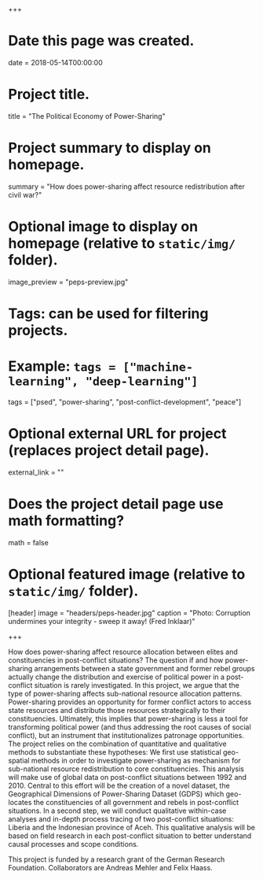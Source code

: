 +++
# Date this page was created.
date = 2018-05-14T00:00:00

# Project title.
title = "The Political Economy of Power-Sharing"

# Project summary to display on homepage.
summary = "How does power-sharing affect resource redistribution after civil war?"

# Optional image to display on homepage (relative to `static/img/` folder).
image_preview = "peps-preview.jpg"

# Tags: can be used for filtering projects.
# Example: `tags = ["machine-learning", "deep-learning"]`
tags = ["psed", "power-sharing", "post-conflict-development", "peace"]

# Optional external URL for project (replaces project detail page).
external_link = ""

# Does the project detail page use math formatting?
math = false

# Optional featured image (relative to `static/img/` folder).
[header]
image = "headers/peps-header.jpg"
caption = "Photo: Corruption undermines your integrity - sweep it away! (Fred Inklaar)"

+++

How does power-sharing affect resource allocation between elites and constituencies in post-conflict situations? The question if and how power-sharing arrangements between a state government and former rebel groups actually change the distribution and exercise of political power in a post-conflict situation is rarely investigated. In this project, we argue that the type of power-sharing affects sub-national resource allocation patterns. Power-sharing provides an opportunity for former conflict actors to access state resources and distribute those resources strategically to their constituencies. Ultimately, this implies that power-sharing is less a tool for transforming political power (and thus addressing the root causes of social conflict), but an instrument that institutionalizes patronage opportunities. The project relies on the combination of quantitative and qualitative methods to substantiate these hypotheses: We first use statistical geo-spatial methods in order to investigate power-sharing as mechanism for sub-national resource redistribution to core constituencies. This analysis will make use of global data on post-conflict situations between 1992 and 2010. Central to this effort will be the creation of a novel dataset, the Geographical Dimensions of Power-Sharing Dataset (GDPS) which geo-locates the constituencies of all government and rebels in post-conflict situations. In a second step, we will conduct qualitative within-case analyses and in-depth process tracing of two post-conflict situations: Liberia and the Indonesian province of Aceh. This qualitative analysis will be based on field research in each post-conflict situation to better understand causal processes and scope conditions.

This project is funded by a research grant of the German Research Foundation. Collaborators are Andreas Mehler and Felix Haass.
